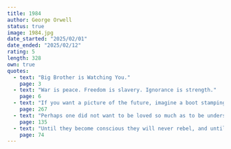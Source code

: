 ```yaml
---
title: 1984
author: George Orwell
status: true
image: 1984.jpg
date_started: "2025/02/01" 
date_ended: "2025/02/12"
rating: 5
length: 328
own: true
quotes:
  - text: "Big Brother is Watching You."
    page: 3
  - text: "War is peace. Freedom is slavery. Ignorance is strength."
    page: 6
  - text: "If you want a picture of the future, imagine a boot stamping on a human face—forever."
    page: 267
  - text: "Perhaps one did not want to be loved so much as to be understood."
    page: 135
  - text: "Until they become conscious they will never rebel, and until after they have rebelled they cannot become conscious."
    page: 74
---
```

